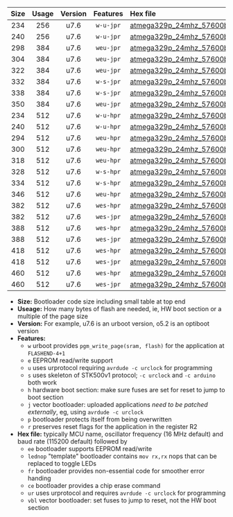 |Size|Usage|Version|Features|Hex file|
|:-:|:-:|:-:|:-:|:--|
|234|256|u7.6|`w-u-jpr`|[atmega329p_24mhz_57600bps_ur_vbl.hex](https://raw.githubusercontent.com/stefanrueger/urboot/main//atmega329p_24mhz_57600bps_ur_vbl.hex)|
|240|256|u7.6|`w-u-jpr`|[atmega329p_24mhz_57600bps_lednop_ur_vbl.hex](https://raw.githubusercontent.com/stefanrueger/urboot/main//atmega329p_24mhz_57600bps_lednop_ur_vbl.hex)|
|298|384|u7.6|`weu-jpr`|[atmega329p_24mhz_57600bps_ee_ur_vbl.hex](https://raw.githubusercontent.com/stefanrueger/urboot/main//atmega329p_24mhz_57600bps_ee_ur_vbl.hex)|
|304|384|u7.6|`weu-jpr`|[atmega329p_24mhz_57600bps_ee_lednop_ur_vbl.hex](https://raw.githubusercontent.com/stefanrueger/urboot/main//atmega329p_24mhz_57600bps_ee_lednop_ur_vbl.hex)|
|322|384|u7.6|`weu-jpr`|[atmega329p_24mhz_57600bps_ee_lednop_fr_ur_vbl.hex](https://raw.githubusercontent.com/stefanrueger/urboot/main//atmega329p_24mhz_57600bps_ee_lednop_fr_ur_vbl.hex)|
|332|384|u7.6|`w-s-jpr`|[atmega329p_24mhz_57600bps_vbl.hex](https://raw.githubusercontent.com/stefanrueger/urboot/main//atmega329p_24mhz_57600bps_vbl.hex)|
|338|384|u7.6|`w-s-jpr`|[atmega329p_24mhz_57600bps_lednop_vbl.hex](https://raw.githubusercontent.com/stefanrueger/urboot/main//atmega329p_24mhz_57600bps_lednop_vbl.hex)|
|350|384|u7.6|`weu-jpr`|[atmega329p_24mhz_57600bps_ee_lednop_fr_ce_ur_vbl.hex](https://raw.githubusercontent.com/stefanrueger/urboot/main//atmega329p_24mhz_57600bps_ee_lednop_fr_ce_ur_vbl.hex)|
|234|512|u7.6|`w-u-hpr`|[atmega329p_24mhz_57600bps_ur.hex](https://raw.githubusercontent.com/stefanrueger/urboot/main//atmega329p_24mhz_57600bps_ur.hex)|
|240|512|u7.6|`w-u-hpr`|[atmega329p_24mhz_57600bps_lednop_ur.hex](https://raw.githubusercontent.com/stefanrueger/urboot/main//atmega329p_24mhz_57600bps_lednop_ur.hex)|
|294|512|u7.6|`weu-hpr`|[atmega329p_24mhz_57600bps_ee_ur.hex](https://raw.githubusercontent.com/stefanrueger/urboot/main//atmega329p_24mhz_57600bps_ee_ur.hex)|
|300|512|u7.6|`weu-hpr`|[atmega329p_24mhz_57600bps_ee_lednop_ur.hex](https://raw.githubusercontent.com/stefanrueger/urboot/main//atmega329p_24mhz_57600bps_ee_lednop_ur.hex)|
|318|512|u7.6|`weu-hpr`|[atmega329p_24mhz_57600bps_ee_lednop_fr_ur.hex](https://raw.githubusercontent.com/stefanrueger/urboot/main//atmega329p_24mhz_57600bps_ee_lednop_fr_ur.hex)|
|328|512|u7.6|`w-s-hpr`|[atmega329p_24mhz_57600bps.hex](https://raw.githubusercontent.com/stefanrueger/urboot/main//atmega329p_24mhz_57600bps.hex)|
|334|512|u7.6|`w-s-hpr`|[atmega329p_24mhz_57600bps_lednop.hex](https://raw.githubusercontent.com/stefanrueger/urboot/main//atmega329p_24mhz_57600bps_lednop.hex)|
|346|512|u7.6|`weu-hpr`|[atmega329p_24mhz_57600bps_ee_lednop_fr_ce_ur.hex](https://raw.githubusercontent.com/stefanrueger/urboot/main//atmega329p_24mhz_57600bps_ee_lednop_fr_ce_ur.hex)|
|382|512|u7.6|`wes-hpr`|[atmega329p_24mhz_57600bps_ee.hex](https://raw.githubusercontent.com/stefanrueger/urboot/main//atmega329p_24mhz_57600bps_ee.hex)|
|382|512|u7.6|`wes-jpr`|[atmega329p_24mhz_57600bps_ee_vbl.hex](https://raw.githubusercontent.com/stefanrueger/urboot/main//atmega329p_24mhz_57600bps_ee_vbl.hex)|
|388|512|u7.6|`wes-hpr`|[atmega329p_24mhz_57600bps_ee_lednop.hex](https://raw.githubusercontent.com/stefanrueger/urboot/main//atmega329p_24mhz_57600bps_ee_lednop.hex)|
|388|512|u7.6|`wes-jpr`|[atmega329p_24mhz_57600bps_ee_lednop_vbl.hex](https://raw.githubusercontent.com/stefanrueger/urboot/main//atmega329p_24mhz_57600bps_ee_lednop_vbl.hex)|
|418|512|u7.6|`wes-hpr`|[atmega329p_24mhz_57600bps_ee_lednop_fr.hex](https://raw.githubusercontent.com/stefanrueger/urboot/main//atmega329p_24mhz_57600bps_ee_lednop_fr.hex)|
|418|512|u7.6|`wes-jpr`|[atmega329p_24mhz_57600bps_ee_lednop_fr_vbl.hex](https://raw.githubusercontent.com/stefanrueger/urboot/main//atmega329p_24mhz_57600bps_ee_lednop_fr_vbl.hex)|
|460|512|u7.6|`wes-hpr`|[atmega329p_24mhz_57600bps_ee_lednop_fr_ce.hex](https://raw.githubusercontent.com/stefanrueger/urboot/main//atmega329p_24mhz_57600bps_ee_lednop_fr_ce.hex)|
|460|512|u7.6|`wes-jpr`|[atmega329p_24mhz_57600bps_ee_lednop_fr_ce_vbl.hex](https://raw.githubusercontent.com/stefanrueger/urboot/main//atmega329p_24mhz_57600bps_ee_lednop_fr_ce_vbl.hex)|

- **Size:** Bootloader code size including small table at top end
- **Useage:** How many bytes of flash are needed, ie, HW boot section or a multiple of the page size
- **Version:** For example, u7.6 is an urboot version, o5.2 is an optiboot version
- **Features:**
  + `w` urboot provides `pgm_write_page(sram, flash)` for the application at `FLASHEND-4+1`
  + `e` EEPROM read/write support
  + `u` uses urprotocol requiring `avrdude -c urclock` for programming
  + `s` uses skeleton of STK500v1 protocol; `-c urclock` and `-c arduino` both work
  + `h` hardware boot section: make sure fuses are set for reset to jump to boot section
  + `j` vector bootloader: uploaded applications *need to be patched externally*, eg, using `avrdude -c urclock`
  + `p` bootloader protects itself from being overwritten
  + `r` preserves reset flags for the application in the register R2
- **Hex file:** typically MCU name, oscillator frequency (16 MHz default) and baud rate (115200 default) followed by
  + `ee` bootloader supports EEPROM read/write
  + `lednop` "template" bootloader contains `mov rx,rx` nops that can be replaced to toggle LEDs
  + `fr` bootloader provides non-essential code for smoother error handing
  + `ce` bootloader provides a chip erase command
  + `ur` uses urprotocol and requires `avrdude -c urclock` for programming
  + `vbl` vector bootloader: set fuses to jump to reset, not the HW boot section
